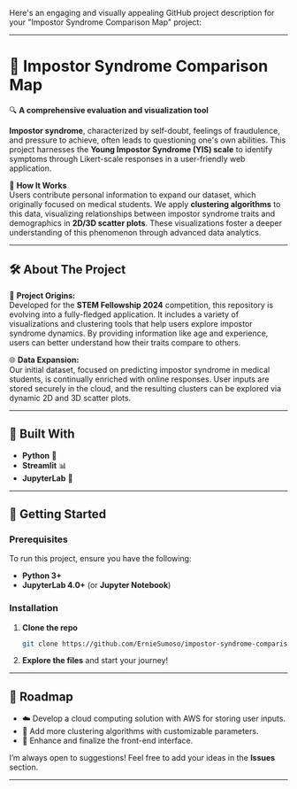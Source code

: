 Here's an engaging and visually appealing GitHub project description for your "Impostor Syndrome Comparison Map" project:

---

# 🤖 Impostor Syndrome Comparison Map

🔍 **A comprehensive evaluation and visualization tool**

**Impostor syndrome**, characterized by self-doubt, feelings of fraudulence, and pressure to achieve, often leads to questioning one's own abilities. This project harnesses the **Young Impostor Syndrome (YIS) scale** to identify symptoms through Likert-scale responses in a user-friendly web application. 

🧠 **How It Works**  
Users contribute personal information to expand our dataset, which originally focused on medical students. We apply **clustering algorithms** to this data, visualizing relationships between impostor syndrome traits and demographics in **2D/3D scatter plots**. These visualizations foster a deeper understanding of this phenomenon through advanced data analytics.

---

## 🛠️ About The Project

🚀 **Project Origins:**  
Developed for the **STEM Fellowship 2024** competition, this repository is evolving into a fully-fledged application. It includes a variety of visualizations and clustering tools that help users explore impostor syndrome dynamics. By providing information like age and experience, users can better understand how their traits compare to others.

🌐 **Data Expansion:**  
Our initial dataset, focused on predicting impostor syndrome in medical students, is continually enriched with online responses. User inputs are stored securely in the cloud, and the resulting clusters can be explored via dynamic 2D and 3D scatter plots.

---

## 🧰 Built With

- **Python** 🐍
- **Streamlit** 📊
- **JupyterLab** 📘

---

## 🚀 Getting Started

### Prerequisites
To run this project, ensure you have the following:

- **Python 3+**
- **JupyterLab 4.0+** (or **Jupyter Notebook**)

### Installation

1. **Clone the repo**  
   ```bash
   git clone https://github.com/ErnieSumoso/impostor-syndrome-comparison-map.git
   ```

2. **Explore the files** and start your journey!

---

## 🚦 Roadmap

- ☁️ Develop a cloud computing solution with AWS for storing user inputs.
- 🔄 Add more clustering algorithms with customizable parameters.
- 🎨 Enhance and finalize the front-end interface.

I’m always open to suggestions! Feel free to add your ideas in the **Issues** section.

---
